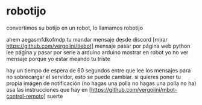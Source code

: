 # robotijo
convertimos su botijo en un robot, lo llamamos robotijo


ahem aegasmfdkofmdp
tu mandar mensaje desde discord [mirar https://github.com/vergolini/tiebot]
mensaje pasar por página web
python lee página y pasar por serie a arduino
arduino mostrar en  robot
yo no ver mensaje porque yo estar meando
tu triste

hay un tiempo de espera de 60 segundos entre que lee los mensajes para no sobrecargar el servidor, esto se puede cambiar. si quieres poner tu propia imágen de notificación (no hagas una polla no hagas una polla no ha) usa las instrucciones que hay en [https://github.com/vergolini/mbot-control-remoto]
suerte
